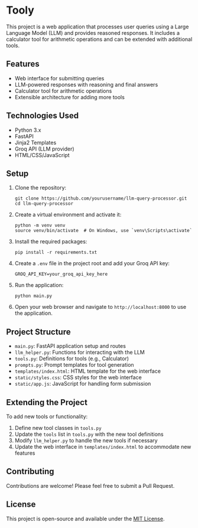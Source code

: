 # Tooly

This project is a web application that processes user queries using a Large Language Model (LLM) and provides reasoned responses. It includes a calculator tool for arithmetic operations and can be extended with additional tools.

## Features

- Web interface for submitting queries
- LLM-powered responses with reasoning and final answers
- Calculator tool for arithmetic operations
- Extensible architecture for adding more tools

## Technologies Used

- Python 3.x
- FastAPI
- Jinja2 Templates
- Groq API (LLM provider)
- HTML/CSS/JavaScript

## Setup

1. Clone the repository:
   ```
   git clone https://github.com/yourusername/llm-query-processor.git
   cd llm-query-processor
   ```

2. Create a virtual environment and activate it:
   ```
   python -m venv venv
   source venv/bin/activate  # On Windows, use `venv\Scripts\activate`
   ```

3. Install the required packages:
   ```
   pip install -r requirements.txt
   ```

4. Create a `.env` file in the project root and add your Groq API key:
   ```
   GROQ_API_KEY=your_groq_api_key_here
   ```

5. Run the application:
   ```
   python main.py
   ```

6. Open your web browser and navigate to `http://localhost:8000` to use the application.

## Project Structure

- `main.py`: FastAPI application setup and routes
- `llm_helper.py`: Functions for interacting with the LLM
- `tools.py`: Definitions for tools (e.g., Calculator)
- `prompts.py`: Prompt templates for tool generation
- `templates/index.html`: HTML template for the web interface
- `static/styles.css`: CSS styles for the web interface
- `static/app.js`: JavaScript for handling form submission

## Extending the Project

To add new tools or functionality:

1. Define new tool classes in `tools.py`
2. Update the `tools` list in `tools.py` with the new tool definitions
3. Modify `llm_helper.py` to handle the new tools if necessary
4. Update the web interface in `templates/index.html` to accommodate new features

## Contributing

Contributions are welcome! Please feel free to submit a Pull Request.

## License

This project is open-source and available under the [MIT License](LICENSE).
